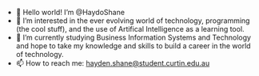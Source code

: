 - 👋 Hello world! I’m @HaydoShane
- 👀 I’m interested in the ever evolving world of technology, programming (the cool stuff), and the use of Artifical Intelligence as a learning tool.
- 🌱 I’m currently studying Business Information Systems and Technology and hope to take my knowledge and skills to build a career in the world of technology. 
- 📫 How to reach me: hayden.shane@student.curtin.edu.au

<!---
HaydoShane/HaydoShane is a ✨ special ✨ repository because its `README.md` (this file) appears on your GitHub profile.
You can click the Preview link to take a look at your changes.
--->
